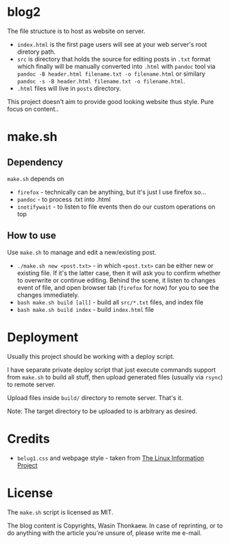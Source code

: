 # blog2
The file structure is to host as website on server.

* `index.html` is the first page users will see at your web server's root diretory path.
* `src` is directory that holds the source for editing posts in `.txt` format which finally will be manually converted into `.html` with `pandoc` tool via `pandoc -B header.html filename.txt -o filename.html` or similary `pandoc -s -B header.html filename.txt -o filename.html`.
* `.html` files will live in `posts` directory.

This project doesn't aim to provide good looking website thus style. Pure focus on content..

# make.sh

## Dependency

`make.sh` depends on

* `firefox` - technically can be anything, but it's just I use firefox so...
* `pandoc` - to process .txt into .html
* `inotifywait` - to listen to file events then do our custom operations on top

## How to use

Use `make.sh` to manage and edit a new/existing post.

* `./make.sh new <post.txt>` - in which `<post.txt>` can be either new or existing file. If it's the latter
case, then it will ask you to confirm whether to overwrite or continue editing. Behind the scene,
it listen to changes event of file, and open browser tab (`firefox` for now) for you to see the
changes immediately.
* `bash make.sh build [all]` - build all `src/*.txt` files, and index file
* `bash make.sh build index` - build `index.html` file

# Deployment

Usually this project should be working with a deploy script.

I have separate private deploy script that just execute commands support from `make.sh` to build all stuff, then upload generated files (usually via `rsync`) to remote server.

Upload files inside `build/` directory to remote server. That's it.

Note: The target directory to be uploaded to is arbitrary as desired.

# Credits

* `belug1.css` and webpage style - taken from [The Linux Information Project](http://www.linfo.org)

# License
The `make.sh` script is licensed as MIT.

The blog content is Copyrights, Wasin Thonkaew.
In case of reprinting, or to do anything with the article you're unsure of, please write me e-mail.
